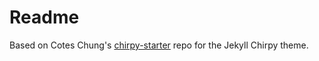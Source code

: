 # Readme

Based on Cotes Chung's [chirpy-starter](https://github.com/cotes2020/chirpy-starter) repo for the Jekyll Chirpy theme.

